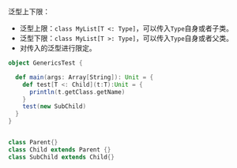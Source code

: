 泛型上下限：

- 泛型上限：`class MyList[T <: Type]`，可以传入`Type`自身或者子类。
- 泛型下限：`class MyList[T >: Type]`，可以传入`Type`自身或者父类。
- 对传入的泛型进行限定。

```scala
object GenericsTest {

  def main(args: Array[String]): Unit = {
    def test[T <: Child](t:T):Unit = {
      println(t.getClass.getName)
    }
    test(new SubChild)
  }
}


class Parent{}
class Child extends Parent {}
class SubChild extends Child{}
```